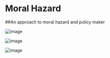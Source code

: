# Moral Hazard
 ##An approach to moral hazard and policy maker
 
![image](https://user-images.githubusercontent.com/63247251/120367701-918b6e00-c2e7-11eb-9a07-2a38d9ffc14f.png)

![image](https://user-images.githubusercontent.com/63247251/120367829-b8e23b00-c2e7-11eb-9269-6853565e9251.png)

![image](https://user-images.githubusercontent.com/63247251/120367853-bf70b280-c2e7-11eb-9a4e-1642921688d2.png)
